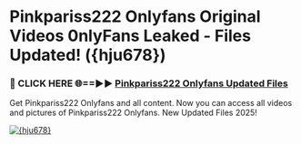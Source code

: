 # Pinkpariss222 Onlyfans Original Videos 0nlyFans Leaked - Files Updated! ({hju678})

<h3>🔴 CLICK HERE 🌐==►► <a href="https://tinyurl.com/ms9xzufz" rel="nofollow">Pinkpariss222 Onlyfans Updated Files</a></h3>

Get Pinkpariss222 Onlyfans and all content. Now you can access all videos and pictures of Pinkpariss222 Onlyfans. New Updated Files 2025!

[![{hju678}](https://i.imgur.com/PQ7UWWw.gif)](https://tinyurl.com/ms9xzufz)